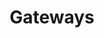 ---
title: "Gateways"
description: "iot.eclipse.org is all about getting the IoT and M2M developers involved in what is happening in the different Eclipse projects"
---